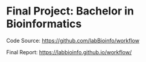 # Final Project: Bachelor in Bioinformatics

Code Source: https://github.com/labBioinfo/workflow

Final Report: https://labbioinfo.github.io/workflow/
